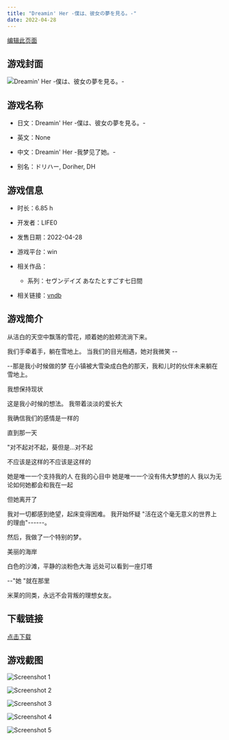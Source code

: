 ```yaml
---
title: "Dreamin' Her -僕は、彼女の夢を見る。-"
date: 2022-04-28
---
```

[编辑此页面](https://github.com/ACG-3/ADV3-source/blob/main/source/_posts/Dreamin%27%20Her%20-%E5%83%95%E3%81%AF%E3%80%81%E5%BD%BC%E5%A5%B3%E3%81%AE%E5%A4%A2%E3%82%92%E8%A6%8B%E3%82%8B%E3%80%82-.md)

## 游戏封面

![Dreamin' Her -僕は、彼女の夢を見る。-](https%3A//pan.timero.xyz/onedrive/img_lib_001/Dreamin%27%20Her%20-%E5%83%95%E3%81%AF%E3%80%81%E5%BD%BC%E5%A5%B3%E3%81%AE%E5%A4%A2%E3%82%92%E8%A6%8B%E3%82%8B%E3%80%82-_cover.avif)


## 游戏名称

- 日文：Dreamin' Her -僕は、彼女の夢を見る。-
- 英文：None
- 中文：Dreamin' Her -我梦见了她。-

- 别名：ドリハー, Doriher, DH


## 游戏信息

- 时长：6.85 h
- 开发者：LIFE0
- 发售日期：2022-04-28
- 游戏平台：win
- 相关作品：
   - 系列：セヴンデイズ あなたとすごす七日間

- 相关链接：[vndb](https://vndb.org/v28915)


## 游戏简介

从洁白的天空中飘落的雪花，顺着她的脸颊流淌下来。

我们手牵着手，躺在雪地上。
当我们的目光相遇，她对我微笑 --

--那是我小时候做的梦
在小镇被大雪染成白色的那天，我和儿时的伙伴未来躺在雪地上。

我想保持现状

这是我小时候的想法。
我带着淡淡的爱长大

我确信我们的感情是一样的

直到那一天

"对不起对不起，葵但是...对不起

不应该是这样的不应该是这样的

她是唯一一个支持我的人 在我的心目中 她是唯一一个没有伟大梦想的人
我以为无论如何她都会和我在一起

但她离开了

我对一切都感到绝望，起床变得困难。
我开始怀疑 "活在这个毫无意义的世界上的理由"------。

然后，我做了一个特别的梦。

美丽的海岸

白色的沙滩，平静的淡粉色大海 远处可以看到一座灯塔

--"她 "就在那里

米莱的同类，永远不会背叛的理想女友。


## 下载链接

[点击下载](https://pan.timero.xyz/onedrive/adv_lib_001/Dreamin%27%20Her%20-%E5%83%95%E3%81%AF%E3%80%81%E5%BD%BC%E5%A5%B3%E3%81%AE%E5%A4%A2%E3%82%92%E8%A6%8B%E3%82%8B%E3%80%82-)


## 游戏截图


![Screenshot 1](https%3A//pan.timero.xyz/onedrive/img_lib_001/Dreamin%27%20Her%20-%E5%83%95%E3%81%AF%E3%80%81%E5%BD%BC%E5%A5%B3%E3%81%AE%E5%A4%A2%E3%82%92%E8%A6%8B%E3%82%8B%E3%80%82-_Screenshot_1.avif)

![Screenshot 2](https%3A//pan.timero.xyz/onedrive/img_lib_001/Dreamin%27%20Her%20-%E5%83%95%E3%81%AF%E3%80%81%E5%BD%BC%E5%A5%B3%E3%81%AE%E5%A4%A2%E3%82%92%E8%A6%8B%E3%82%8B%E3%80%82-_Screenshot_2.avif)

![Screenshot 3](https%3A//pan.timero.xyz/onedrive/img_lib_001/Dreamin%27%20Her%20-%E5%83%95%E3%81%AF%E3%80%81%E5%BD%BC%E5%A5%B3%E3%81%AE%E5%A4%A2%E3%82%92%E8%A6%8B%E3%82%8B%E3%80%82-_Screenshot_3.avif)

![Screenshot 4](https%3A//pan.timero.xyz/onedrive/img_lib_001/Dreamin%27%20Her%20-%E5%83%95%E3%81%AF%E3%80%81%E5%BD%BC%E5%A5%B3%E3%81%AE%E5%A4%A2%E3%82%92%E8%A6%8B%E3%82%8B%E3%80%82-_Screenshot_4.avif)

![Screenshot 5](https%3A//pan.timero.xyz/onedrive/img_lib_001/Dreamin%27%20Her%20-%E5%83%95%E3%81%AF%E3%80%81%E5%BD%BC%E5%A5%B3%E3%81%AE%E5%A4%A2%E3%82%92%E8%A6%8B%E3%82%8B%E3%80%82-_Screenshot_5.avif)

